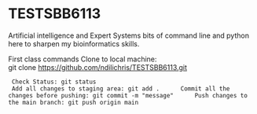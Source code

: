 # TESTSBB6113

Artificial intelligence and Expert Systems
bits of command line and python
here to sharpen my bioinformatics skills.


First class commands 
  Clone  to  local machine:     
   git clone https://github.com/ndilichris/TESTSBB6113.git


     
     Check Status: git status
     Add all changes to staging area: git add .      Commit all the changes before pushing: git commit -m "message"      Push changes to the main branch: git push origin main